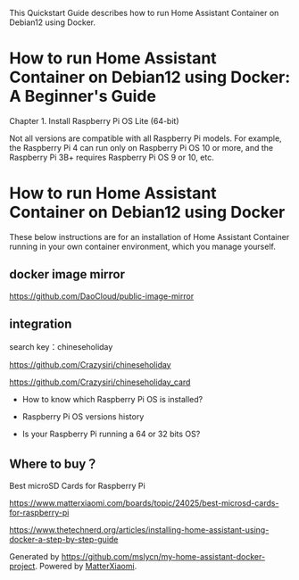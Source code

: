 This Quickstart Guide describes how to run Home Assistant Container on Debian12 using Docker.



# How to run Home Assistant Container on Debian12 using Docker: A Beginner's Guide

Chapter 1. Install Raspberry Pi OS Lite (64-bit) 

Not all versions are compatible with all Raspberry Pi models. For example, the Raspberry Pi 4 can run only on Raspberry Pi OS 10 or more, and the Raspberry Pi 3B+ requires Raspberry Pi OS 9 or 10, etc.


# How to run Home Assistant Container on Debian12 using Docker

These below instructions are for an installation of Home Assistant Container running in your own container environment, which you manage yourself.

## docker image mirror

https://github.com/DaoCloud/public-image-mirror

## integration

search key：chineseholiday

https://github.com/Crazysiri/chineseholiday

https://github.com/Crazysiri/chineseholiday_card

- How to know which Raspberry Pi OS is installed?

- Raspberry Pi OS versions history

- Is your Raspberry Pi running a 64 or 32 bits OS?



## Where to buy？

Best microSD Cards for Raspberry Pi

https://www.matterxiaomi.com/boards/topic/24025/best-microsd-cards-for-raspberry-pi



https://www.thetechnerd.org/articles/installing-home-assistant-using-docker-a-step-by-step-guide



Generated by https://github.com/mslycn/my-home-assistant-docker-project. Powered by [MatterXiaomi](https://wwww.matterxiaomi.com).


